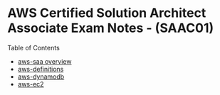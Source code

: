 # AWS Certified Solution Architect Associate Exam Notes - (SAAC01)

Table of Contents

- [aws-saa overview](awsSAA.md)
- [aws-definitions](awsdefinitions.md)
- [aws-dynamodb](aws-dynamodb.md)
- [aws-ec2](aws-ec2.md)